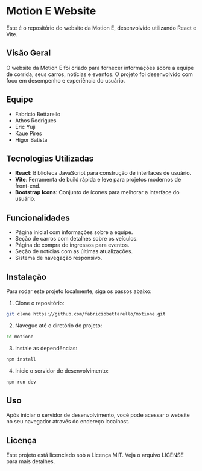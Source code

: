 # Motion E Website

Este é o repositório do website da Motion E, desenvolvido utilizando React e Vite.

## Visão Geral

O website da Motion E foi criado para fornecer informações sobre a equipe de corrida, seus carros, notícias e eventos. O projeto foi desenvolvido com foco em desempenho e experiência do usuário.

## Equipe
- Fabricio Bettarello
- Athos Rodrigues
- Eric Yuji
- Kaue Pires
- Higor Batista

## Tecnologias Utilizadas

- **React**: Biblioteca JavaScript para construção de interfaces de usuário.
- **Vite**: Ferramenta de build rápida e leve para projetos modernos de front-end.
- **Bootstrap Icons**: Conjunto de ícones para melhorar a interface do usuário.

## Funcionalidades

- Página inicial com informações sobre a equipe.
- Seção de carros com detalhes sobre os veículos.
- Página de compra de ingressos para eventos.
- Seção de notícias com as últimas atualizações.
- Sistema de navegação responsivo.

## Instalação

Para rodar este projeto localmente, siga os passos abaixo:

1. Clone o repositório:
```bash
git clone https://github.com/fabriciobettarello/motione.git
```

2. Navegue até o diretório do projeto:
```bash
cd motione
```

3. Instale as dependências:
```bash
npm install
```

4. Inicie o servidor de desenvolvimento:
```bash
npm run dev
```

## Uso
Após iniciar o servidor de desenvolvimento, você pode acessar o website no seu navegador através do endereço localhost.

## Licença
Este projeto está licenciado sob a Licença MIT. Veja o arquivo LICENSE para mais detalhes.
